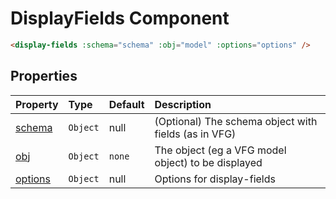 # DisplayFields Component

```html
<display-fields :schema="schema" :obj="model" :options="options" />
```

## Properties

| Property | Type | Default | Description |
| :--- | :--- | :--- | :--- |
| [schema](https://vue-generators.gitbook.io/vue-generators/component/schema) | `Object` | null | (Optional) The schema object with fields (as in VFG) |
| [obj](obj.md) | `Object` | `none` | The object (eg a VFG model object) to be displayed|
| [options](vfgdf_options.md) | `Object` | null | Options for display-fields |

